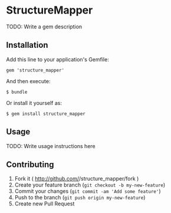 # StructureMapper

TODO: Write a gem description

## Installation

Add this line to your application's Gemfile:

    gem 'structure_mapper'

And then execute:

    $ bundle

Or install it yourself as:

    $ gem install structure_mapper

## Usage

TODO: Write usage instructions here

## Contributing

1. Fork it ( http://github.com/<my-github-username>/structure_mapper/fork )
2. Create your feature branch (`git checkout -b my-new-feature`)
3. Commit your changes (`git commit -am 'Add some feature'`)
4. Push to the branch (`git push origin my-new-feature`)
5. Create new Pull Request
